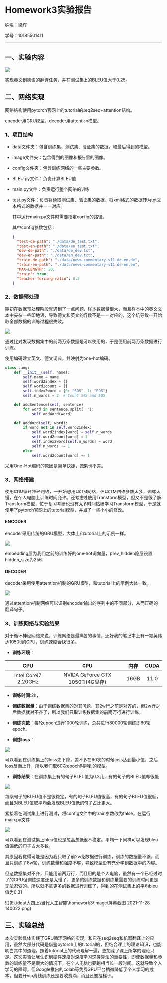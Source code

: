 # Homework3实验报告

姓名：梁辉

学号：10185501411

------

## 一、实验内容

![](E:\.idea\大四上\当代人工智能\homework3\image\机器翻译.png)

实现英文到德语的翻译任务，并在测试集上的BLEU值大于0.25。

## 二、网络实现

网络结构使用pytorch官网上的tutorial的seq2seq+attention结构。

encoder用GRU模型，decoder用attention模型。

### 1、项目结构

- data文件夹：包含训练集、测试集、验证集的数据，和最后得到的模型。

- image文件夹：包含得到的图像和报告里的图像。

- config文件夹：包含训练网络的一些主要参数。

- BLEU.py文件：负责计算BLEU值

- main.py文件：负责运行整个网络的训练

- test.py文件：负责将读取测试集、验证集的数据，将xml格式的数据转为txt文本格式的数据并一一对应。

  其中运行main.py文件时需要指定config的路径。

  其中config参数包括：

  ```json
  {
    "test-de-path": "./data/de_test.txt",
    "test-en-path": "./data/en_test.txt",
    "dev-de-path": "./data/de_dev.txt",
    "dev-en-path": "./data/en_dev.txt",
    "train-de-path": "./data/news-commentary-v11.de-en.de",
    "train-en-path": "./data/news-commentary-v11.de-en.en",
    "MAX-LENGTH": 20,
    "train": true,
    "teacher-forcing-ratio": 0.5
  }
  ```
  
  

### 2、数据预处理



期初在数据预处理阶段就遇到了一点问题，样本数据量很大，而且样本中的英文文本中夹杂一些印地语，导致德文和英文的行数不是一一对应的，这个坑导致一开始取全部数据的训练过程很失败。

![](E:\.idea\大四上\当代人工智能\homework3\image\印地语.png)

通过比对发现数据集中的前两万条数据是可以使用的，于是便用前两万条数据进行训练。



使用编码建立英文、德文词典，并映射为one-hot编码。

```python
class Lang:
    def __init__(self, name):
        self.name = name
        self.word2index = {}
        self.word2count = {}
        self.index2word = {0: "SOS", 1: "EOS"}
        self.n_words = 2  # Count SOS and EOS

    def addSentence(self, sentence):
        for word in sentence.split(' '):
            self.addWord(word)

    def addWord(self, word):
        if word not in self.word2index:
            self.word2index[word] = self.n_words
            self.word2count[word] = 1
            self.index2word[self.n_words] = word
            self.n_words += 1
        else:
            self.word2count[word] += 1
```

采用One-Hot编码的原因是简单快捷，效果也不差。

### 3、网络搭建

使用GRU循环神经网络，一开始想用LSTM网络，但LSTM网络参数太多，训练太慢，在个人电脑上训练时间允许。还考虑过使用Transform模型，但又不是很了解Transform模型，忙于复习考研也没有太多时间钻研学习Transform模型，于是就使用了pytorch官网上的tutorial模型，并加了一些小小的修改。

#### ENCODER

encoder采用传统的GRU模型，大体上和tutorial上的示例一样。

![](E:\.idea\大四上\当代人工智能\homework3\image\encoder.png)

embedding层为我们之前的训练好的one-hot词向量，prev_hidden隐层设置hidden_size为256.

#### DECODER

decoder采用使用attention机制的GRU模型，和tutorial上的示例大体一致。

![](E:\.idea\大四上\当代人工智能\homework3\image\decoder.png)

通过attention机制网络可以识别encoder输出的序列中的不同部分，从而正确的翻译句子。

### 3、训练网络与实验结果

对于循环神经网络来说，训练网络是最痛苦的事情，还好我的笔记本上有一颗英伟达1050ti的GPU，训练速度会快很多。

- **训练环境**：

|         CPU          |               GPU                | 内存 | CUDA |
| :------------------: | :------------------------------: | :--: | :--: |
| Intel Corei7 2.20GHz | NVIDA GeForce GTX 1050TI(4G显存) | 16GB | 11.0 |

- **训练时间**:2h，

- **训练数据量**：由于训练数据集的对其问题，其2w行之前是对齐的，但2w行之后数据就对不齐了，所以我们只取训练数据集的前两万行进行训练。

- **训练次数**：每轮epoch进行1000轮训练，总共进行80000轮训练即80轮epoch。

- **训练loss**：

![](E:\.idea\大四上\当代人工智能\homework3\image\trainingloss.png)

​	可以看到在训练集上的loss先下降，差不多在60次的时候loss达到最小值，之后loss反而上升，所以我们取60次epoch时得到的模型。

- **训练结果**：在训练集上有的句子BLEU值为0.3几，有的句子的BLEU值却很低

![](E:\.idea\大四上\当代人工智能\homework3\image\训练集bleu值.png)

每条句子的BLEU值不是很稳定，有的句子BLEU值很高，有的句子BLEU值很低，而且对BLEU值取平均会发现BLEU值低的句子占比更大。

紧接着在测试集上进行测试，将config文件中的train参数改为false，在运行main.py文件

![](E:\.idea\大四上\当代人工智能\homework3\image\测试集bleu值.png)

可以看到在测试集上bleu值也是忽高忽低很不稳定。平均一下同样可以发现bleu值偏低的句子占大多数。

其原因我觉得可能是因为我只取了前2w条数据进行训练，训练的数据量不够，而且只训练了8w轮，训练数量和强度不够，导致模型没有充分学到数据中的内容。

但这数据集对不齐，只能用前两万行，而且用的是个人电脑，虽然有一个已经过时了的GPU但训练速度还是太慢了，更多的训练数据和训练量需要的训练时间更是无法忍受的。所以就不拿更多的数据进行训练了，得到的在测试集上的平均bleu值为0.31

![](E:\.idea\大四上\当代人工智能\homework3\image\屏幕截图 2021-11-28 140022.png)

## 三、实验总结

本次实验具体实践了GRU循环网络的实现，和它在seq2seq和机器翻译上的应用，虽然大部分代码是借鉴pytorch上的tutorial的，但结合课上的理论知识，也能明白其中的道理，照着tutorial上的代码理解一遍，更加深了课上所学的理论只是。这次实验让我认识到硬件速度对深度学习这类算法的重要性，即使数据量和参数的训练量不是很大的情况下，在个人电脑也要跑相当长一段时间。这就导致个人学习的障碍，但Google推出的colab等免费GPU平台稍微降低了个人学习的成本，但要开vip离线训练还是要收费滴，而且还要挂梯子。















